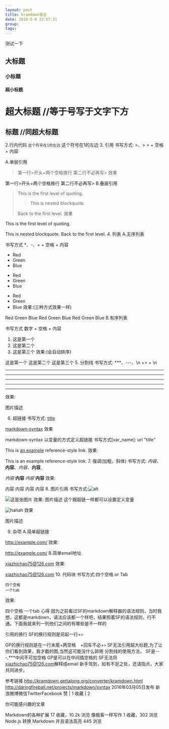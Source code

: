 ```yaml
---
layout: post  
title: kramdown语法  
date: 2018-5-9 23:57:31  
group:   
tags:   
---
```

测试一下
## 大标题  
### 小标题  
#### 超小标题  
 超大标题   //等于号写于文字下方  
===  
 标题      //同超大标题  
---

2.行内代码
`这个符号在1的左边`
这个符号在1的左边
3. 引用
书写方式: >、> > + 空格 + 内容

A.单层引用

>第一行>开头+两个空格换行
第二行不必再写>
效果

第一行>开头+两个空格换行 
第二行不必再写>
B.叠层引用


> This is the first level of quoting.
>
> > This is nested blockquote.
>
> Back to the first level.
效果

This is the first level of quoting.

This is nested blockquote.
Back to the first level.
4. 列表
A.无序列表

书写方式 *、-、+ + 空格 + 内容

* Red
* Green
* Blue

- Red
- Green
- Blue

+ Red
+ Green
+ Blue
效果:(三种方式效果一样)

Red
Green
Blue
Red
Green
Blue
Red
Green
Blue
B.有序列表

书写方式 数字 + 空格 + 内容

 1. 这是第一个
 1. 这是第二个
 1. 这是第三个
效果:(会自动排序)

这是第一个
这是第二个
这是第三个
5. 分割线
书写方式: ***、---、\n +> + \n

* * *
***
*****
- - -
---
效果:

图片描述

6. 超链接
书写方式: [title](href)


[markdown-syntax](http://daringfireball.net/projects/markdown/syntax)
效果

markdown-syntax
以变量的方式定义超链接 
书写方式[var_name]: url "title"

[id]: http://example.com/  "Optional Title Here"
This is [an example][id] reference-style link.
效果:

This is an example reference-style link.
7. 强调(加粗，斜体)
书写方式: *内容*、**内容**、_内容_、__内容__,

*内容*
**内容**
_内容_
__内容__
效果:

内容 
内容 
内容 
内容
8. 图片引用
书写方式:![alt](图片路径)


![这是张图片](/path/to/im)
效果:
图片描述
这个跟超链一样都可以设置定义变量

[id]: url/to/image  "Optional title attribute"
![hahah][id]
效果

图片描述

9. 杂项
A.简单超链接

<http://example.com/>
效果:

http://example.com/
B.简单email地址

<xiazhichao75@126.com>
效果:

xiazhichao75@126.com
10. 代码块
书写方式:四个空格 or Tab

    四个空格
    一个tab
效果:

四个空格
一个tab
心得
因为之前看过SF的markdown解释器的语法规则，当时我想，这都是markdown，语法应该都一个样吧，结果照着SF的语法规则，行不通。下面我就来列一列他们之间的有哪些是不一样的

引用的换行
SF的换行规则是另起一行+`>`

GP的换行规则是在一行末尾+两空格`  `+回车不必+`>`
SF无法引用超大标题,为了让你们看到效果，我才截的图,当然这可能没什么卵用
分割线的使用方法，
SF是---,***中间不可加空格
GP是可以在中间插空格的
SF无法将<xiazhichao75@126.com>解释成email
新手驾到，如有不足之处，还请指点，大家共同进步。

参考链接 
http://kramdown.gettalong.org/converter/kramdown.html
http://daringfireball.net/projects/markdown/syntax
2016年03月05日发布
新浪微博微信TwitterFacebook
赞  |   1 收藏  |  2

 
你可能感兴趣的文章

Markdown的各种扩展 17 收藏，10.2k 浏览
像极客一样写作 1 收藏，302 浏览
Node.js 转换 Markdown 并且语法高亮 445 浏览